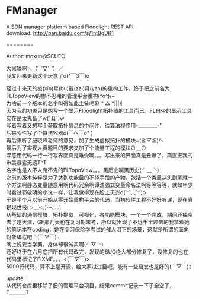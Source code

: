 FManager
========

A SDN manager platform based Floodlight REST API<br>
download: http://pan.baidu.com/s/1ntBgDK1<br>

========

Author: moxun@SCUEC<br>

大家嚎啊＼（⌒∇⌒）／<br>
我又回来更新这个玩意了o(*￣3￣)o<br>

经过十来天的披(xin)星(bu)戴(zai)月(yan)的重构工作，终于把之前名为FLTopoView的惨不忍睹的管理平台重构(^o^)/~<br>
为啥前一个版本的名字叫得如此土鳖呢Σ( ° △ °|||)︴<br>
因为我的初衷只是想写一个显示Floodlight拓扑图的工具而已，FL自带的显示工具实在是太鬼畜了w(ﾟДﾟ)w<br>
写着写着又想写个获取拓扑信息的中间件，给算法程序用-________-''<br>
后来索性写了个算法容器o(￣ヘ￣o* )<br>
再后来听了纪晓峰老师的意见，加了生成虚拟拓扑的模块~\(≧▽≦)/~<br>
最后为了实现大赛题目的要求又加了个流量工程的模块⊙﹏⊙<br>
深感用代码一行一行写界面真是难受啊。。。写出来的界面真是丑爆了，简直把我的审美暴露无遗T^T<br>
名字也是人不人鬼不鬼的FLTopoView。。。黑历史啊黑历史(╯﹏╰）<br>
之前的版本纯粹是为了达到功能目的不择手段的产物，包括一个类里从头到尾就一个方法啊静态变量随意用啊代码冗余啊谭浩强式变量命名法啊等等等等，就如年少时看过郭敬明的小说一样，让我觉得现在脸上无光o(︶︿︶)o<br>
于是半个月以前开始从零开始重构平台的代码，当初软件工程不好好听课，现在真是现世报( >﹏<。)～……<br>
从基础的通信模块，拓扑提取，可视化，各功能模块，一个一个完成，期间还抽空去了趟天津，GF那几天也在复习期末考，所以就出现了不远千里过去的我拿着她的笔记本在coding，她在复习保险学考试的催人泪下的场景，这就是所谓的面向对象编程吧╰(￣▽￣)╮<br>
嘴上说要当学霸，身体却很诚实啊(╯▽╰)<br>
还好终于在六月底把所有代码改完，发现的BUG绝大部分修复了，没修复的也在代码里标记了FIXME。。。<(￣▽￣)><br>
5000行代码，算不上是开源，给大家过过目吧，能有一些启发也是好的(＾▽＾)ｺ<br>

update:<br>
从代码仓库里移除了旧的管理平台项目，结果commit记录一下子全空了，T_______T
